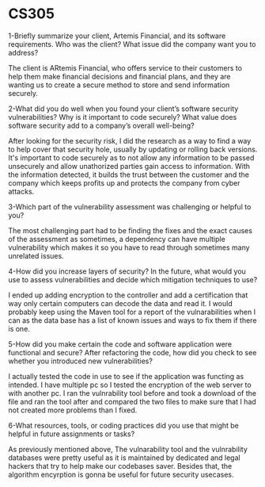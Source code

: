 # CS305

1-Briefly summarize your client, Artemis Financial, and its software requirements. Who was the client? What issue did the company want you to address?

The client is ARtemis Financial, who offers service to their customers to help them make financial decisions and financial plans, and they are wanting us to create a secure method to store and send information securely.

2-What did you do well when you found your client’s software security vulnerabilities? Why is it important to code securely? What value does software security add to a company’s overall well-being?

After looking for the security risk, I did the research as a way to find a way to help cover that security hole, usually by updating or rolling back versions. It's important to code securely as to not allow any information 
to be passed unsecurely and allow unathorized parties gain access to information. With the information detected, it builds the trust between the customer and the company which keeps profits up and protects the company 
from cyber attacks.

3-Which part of the vulnerability assessment was challenging or helpful to you?

The most challenging part had to be finding the fixes and the exact causes of the assessment as sometimes, a dependency can have multiple vulnerability which makes it so you have to read through
sometimes many unrelated issues.

4-How did you increase layers of security? In the future, what would you use to assess vulnerabilities and decide which mitigation techniques to use?

I ended up adding encryption to the controller and add a certification that way only certain computers can decode the data and read it. I would probably keep using the Maven tool for a report of the vulnarabilities
when I can as the data base has a list of known issues and ways to fix them if there is one.

5-How did you make certain the code and software application were functional and secure? After refactoring the code, how did you check to see whether you introduced new vulnerabilities?

I actually tested the code in use to see if the application was functing as intended. I have multiple pc so I tested the encryption of the web server to with another pc. I ran the vulnrability tool before and took a download of 
the file and ran the tool after and compared the two files to make sure that I had not created more problems than I fixed.

6-What resources, tools, or coding practices did you use that might be helpful in future assignments or tasks?

As previously mentioned above, The vulnarability tool and the vulnrability databases were pretty useful as it is maintained by dedicated and legal hackers that try to help make our codebases saver. Besides that, 
the algorithm encyrption is gonna be useful for future security usecases.
